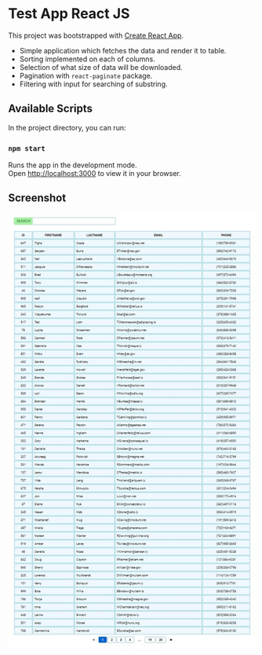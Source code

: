 # Test App React JS

This project was bootstrapped with [Create React App](https://github.com/facebook/create-react-app).

- Simple application which fetches the data and render it to table.
- Sorting implemented on each of columns.
- Selection of what size of data will be downloaded.
- Pagination with `react-paginate` package.
- Filtering with input for searching of substring.

## Available Scripts

In the project directory, you can run:

### `npm start`

Runs the app in the development mode.\
Open [http://localhost:3000](http://localhost:3000) to view it in your browser.

## Screenshot

![](./public/demo.jpg)
